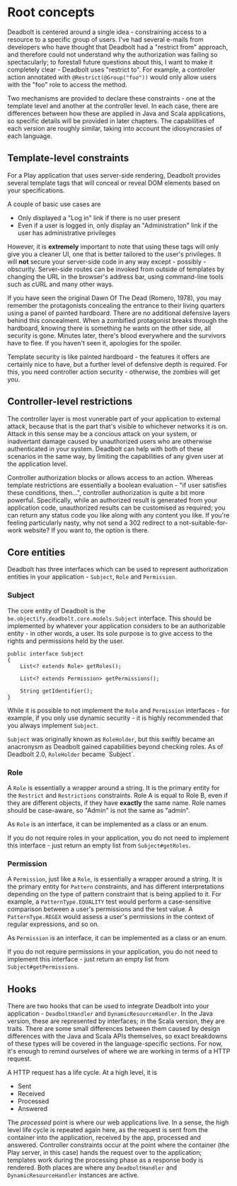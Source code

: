 # Root concepts

Deadbolt is centered around a single idea - constraining access to a resource to a specific group of users.  I've had several e-mails from developers who have thought that Deadbolt had a "restrict from" approach, and therefore could not understand why the authorization was failing so spectacularly; to forestall future questions about this, I want to make it completely clear - Deadbolt uses "restrict to".  For example, a controller action annotated with `@Restrict(@Group("foo"))` would only allow users with the "foo" role to access the method.


Two mechanisms are provided to declare these constraints - one at the template level and another at the controller level.  In each case, there are differences between how these are applied in Java and Scala applications, so specific details will be provided in later chapters.  The capabilities of each version are roughly similar, taking into account the idiosyncrasies of each language.


## Template-level constraints
For a Play application that uses server-side rendering, Deadbolt provides several template tags that will conceal or reveal DOM elements based on your specifications.


A couple of basic use cases are

* Only displayed a "Log in" link if there is no user present
* Even if a user is logged in, only display an "Administration" link if the user has administrative privileges


However, it is **extremely** important to note that using these tags will only give you a cleaner UI, one that is better tailored to the user's privileges.  It will **not** secure your server-side code in any way except - possibly - obscurity.  Server-side routes can be invoked from outside of templates by changing the URL in the browser's address bar, using command-line tools such as cURL and many other ways.


If you have seen the original Dawn Of The Dead (Romero, 1978), you may remember the protagonists concealing the entrance to their living quarters using a panel of painted hardboard.  There are no additional defensive layers behind this concealment.  When a zombified protagonist breaks through the hardboard, knowing there is something he wants on the other side, all security is gone.  Minutes later, there's blood everywhere and the survivors have to flee.  If you haven't seen it, apologies for the spoiler.


Template security is like painted hardboard - the features it offers are certainly nice to have, but a further level of defensive depth is required.  For this, you need controller action security - otherwise, the zombies will get you.


## Controller-level restrictions
The controller layer is most vunerable part of your application to external attack, because that is the part that's visible to whichever networks it is on.  Attack in this sense may be a concious attack on your system, or inadvertant damage caused by unauthorized users who are otherwise authenticated in your system.  Deadbolt can help with both of these scenarios in the same way, by limiting the capabilities of any given user at the application level.


Controller authorization blocks or allows access to an action.  Whereas template restrictions are essentially a boolean evaluation - "if user satisfies these conditions, then...", controller authorization is quite a bit more powerful.  Specifically, while an authorized result is generated from your application code, unauthorized results can be customised as required; you can return any status code you like along with any content you like.  If you're feeling particularly nasty, why not send a 302 redirect to a not-suitable-for-work website?  If you want to, the option is there.


## Core entities
Deadbolt has three interfaces which can be used to represent authorization entities in your application - `Subject`, `Role` and `Permission`.


### Subject
The core entity of Deadbolt is the `be.objectify.deadbolt.core.models.Subject` interface.  This should be implemented by whatever your application considers to be an authorizable entity - in other words, a user.  Its sole purpose is to give access to the rights and permissions held by the user.


    public interface Subject
    {
        List<? extends Role> getRoles();

        List<? extends Permission> getPermissions();
        
        String getIdentifier();
    }


While it is possible to not implement the `Role` and `Permission` interfaces - for example, if you only use dynamic security - it is highly recommended that you always implement `Subject`.


`Subject` was originally known as `RoleHolder`, but this swiftly became an anacronysm as Deadbolt gained capabilities beyond checking roles.  As of Deadbolt 2.0, `RoleHolder` became ´Subject´.


### Role
A `Role` is essentially a wrapper around a string.  It is the primary entity for the `Restrict` and `Restrictions` constraints.  Role A is equal to Role B, even if they are different objects, if they have **exactly** the same name.  Role names should be case-aware, so "Admin" is not the same as "admin".


As `Role` is an interface, it can be implemented as a class or an enum.


If you do not require roles in your application, you do not need to implement this interface - just return an empty list from `Subject#getRoles`.

### Permission
A `Permission`, just like a `Role`, is essentially a wrapper around a string.  It is the primary entity for `Pattern` constraints, and has different interpretations depending on the type of pattern constraint that is being applied to it.  For example, a `PatternType.EQUALITY` test would perform a case-sensitive comparison between a user's permissions and the test value.  A `PatternType.REGEX` would assess a user's permissions in the context of regular expressions, and so on.


As `Permission` is an interface, it can be implemented as a class or an enum.


If you do not require permissions in your application, you do not need to implement this interface - just return an empty list from `Subject#getPermissions`.


## Hooks
There are two hooks that can be used to integrate Deadbolt into your application - `DeadboltHandler` and `DynamicResourceHandler`.  In the Java version, these are represented by interfaces; in the Scala version, they are traits.  There are some small differences between them caused by design differences with the Java and Scala APIs themselves, so exact breakdowns of these types will be covered in the language-specific sections.  For now, it's enough to remind ourselves of where we are working in terms of a HTTP request.


A HTTP request has a life cycle.  At a high level, it is

* Sent
* Received
* Processed
* Answered


The _processed_ point is where our web applications live.  In a sense, the high level life cycle is repeated again here, as the request is sent from the container into the application, received by the app, processed and answered.  Controller constraints occur at the point where the container (the Play server, in this case) hands the request over to the application;  templates work during the processing phase as a response body is rendered.  Both places are where any `DeadboltHandler` and `DynamicResourceHandler` instances are active.
